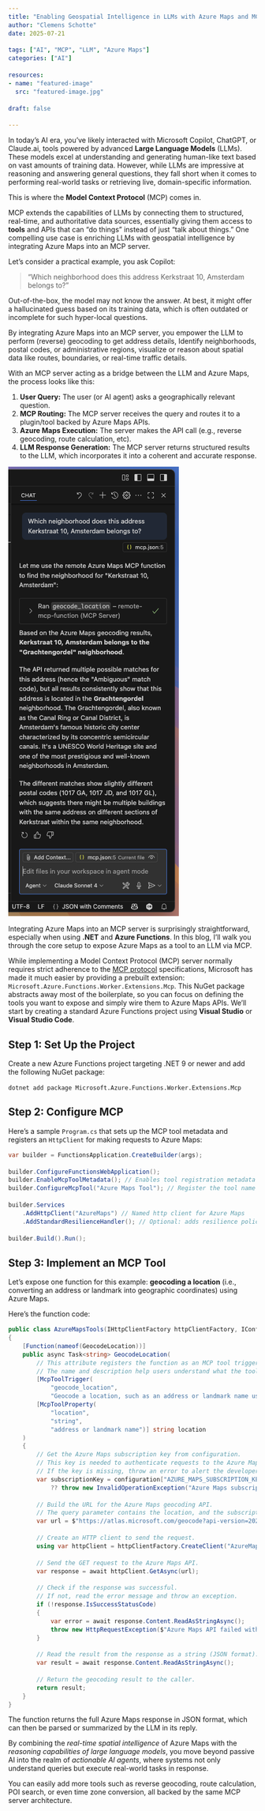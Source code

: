 ```yaml
---
title: "Enabling Geospatial Intelligence in LLMs with Azure Maps and MCP"
author: "Clemens Schotte"
date: 2025-07-21

tags: ["AI", "MCP", "LLM", "Azure Maps"]
categories: ["AI"]

resources:
- name: "featured-image"
  src: "featured-image.jpg"

draft: false

---
```


In today’s AI era, you’ve likely interacted with Microsoft Copilot, ChatGPT, or Claude.ai, tools powered by advanced **Large Language Models** (LLMs). These models excel at understanding and generating human-like text based on vast amounts of training data. However, while LLMs are impressive at reasoning and answering general questions, they fall short when it comes to performing real-world tasks or retrieving live, domain-specific information.

This is where the **Model Context Protocol** (MCP) comes in.

MCP extends the capabilities of LLMs by connecting them to structured, real-time, and authoritative data sources, essentially giving them access to **tools** and APIs that can “do things” instead of just “talk about things.” One compelling use case is enriching LLMs with geospatial intelligence by integrating Azure Maps into an MCP server.

Let’s consider a practical example, you ask Copilot:

> “Which neighborhood does this address Kerkstraat 10, Amsterdam belongs to?”

Out-of-the-box, the model may not know the answer. At best, it might offer a hallucinated guess based on its training data, which is often outdated or incomplete for such hyper-local questions.

By integrating Azure Maps into an MCP server, you empower the LLM to perform (reverse) geocoding to get address details, Identify neighborhoods, postal codes, or administrative regions, visualize or reason about spatial data like routes, boundaries, or real-time traffic details.

With an MCP server acting as a bridge between the LLM and Azure Maps, the process looks like this:
1.	**User Query:** The user (or AI agent) asks a geographically relevant question.
2.	**MCP Routing:** The MCP server receives the query and routes it to a plugin/tool backed by Azure Maps APIs.
3.	**Azure Maps Execution:** The server makes the API call (e.g., reverse geocoding, route calculation, etc).
4.	**LLM Response Generation:** The MCP server returns structured results to the LLM, which incorporates it into a coherent and accurate response.

![Chat window in Vistual Studio Code](chat.png)

Integrating Azure Maps into an MCP server is surprisingly straightforward, especially when using **.NET** and **Azure Functions**. In this blog, I’ll walk you through the core setup to expose Azure Maps as a tool to an LLM via MCP.

While implementing a Model Context Protocol (MCP) server normally requires strict adherence to the [MCP protocol](https://modelcontextprotocol.io/) specifications, Microsoft has made it much easier by providing a prebuilt extension: `Microsoft.Azure.Functions.Worker.Extensions.Mcp`. This NuGet package abstracts away most of the boilerplate, so you can focus on defining the tools you want to expose and simply wire them to Azure Maps APIs.
We’ll start by creating a standard Azure Functions project using **Visual Studio** or **Visual Studio Code**.

## Step 1: Set Up the Project

Create a new Azure Functions project targeting .NET 9 or newer and add the following NuGet package:

`dotnet add package Microsoft.Azure.Functions.Worker.Extensions.Mcp`

## Step 2: Configure MCP 

Here’s a sample `Program.cs` that sets up the MCP tool metadata and registers an `HttpClient` for making requests to Azure Maps:

```csharp
var builder = FunctionsApplication.CreateBuilder(args);

builder.ConfigureFunctionsWebApplication();
builder.EnableMcpToolMetadata(); // Enables tool registration metadata
builder.ConfigureMcpTool("Azure Maps Tool"); // Register the tool name exposed to LLMs

builder.Services
    .AddHttpClient("AzureMaps") // Named http client for Azure Maps
    .AddStandardResilienceHandler(); // Optional: adds resilience policies

builder.Build().Run();
```

## Step 3: Implement an MCP Tool

Let’s expose one function for this example: **geocoding a location** (i.e., converting an address or landmark into geographic coordinates) using Azure Maps.

Here’s the function code:

```csharp
public class AzureMapsTools(IHttpClientFactory httpClientFactory, IConfiguration configuration)
{
    [Function(nameof(GeocodeLocation))]
    public async Task<string> GeocodeLocation(
        // This attribute registers the function as an MCP tool trigger.
        // The name and description help users understand what the tool does.
        [McpToolTrigger(
            "geocode_location",
            "Geocode a location, such as an address or landmark name using Azure Maps")] ToolInvocationContext context,
        [McpToolProperty(
            "location",
            "string",
            "address or landmark name")] string location 
    )
    {
        // Get the Azure Maps subscription key from configuration.
        // This key is needed to authenticate requests to the Azure Maps API.
        // If the key is missing, throw an error to alert the developer.
        var subscriptionKey = configuration["AZURE_MAPS_SUBSCRIPTION_KEY"] 
            ?? throw new InvalidOperationException("Azure Maps subscription key not configured");

        // Build the URL for the Azure Maps geocoding API.
        // The query parameter contains the location, and the subscription key authenticates the request.
        var url = $"https://atlas.microsoft.com/geocode?api-version=2025-01-01&query={Uri.EscapeDataString(location)}&subscription-key={subscriptionKey}";

        // Create an HTTP client to send the request.
        using var httpClient = httpClientFactory.CreateClient("AzureMaps");

        // Send the GET request to the Azure Maps API.
        var response = await httpClient.GetAsync(url);

        // Check if the response was successful.
        // If not, read the error message and throw an exception.
        if (!response.IsSuccessStatusCode)
        {
            var error = await response.Content.ReadAsStringAsync();
            throw new HttpRequestException($"Azure Maps API failed with status {response.StatusCode}: {error}");
        }

        // Read the result from the response as a string (JSON format).
        var result = await response.Content.ReadAsStringAsync();

        // Return the geocoding result to the caller.
        return result;
    }
}
```

The function returns the full Azure Maps response in JSON format, which can then be parsed or summarized by the LLM in its reply.

By combining the *real-time spatial intelligence* of Azure Maps with the *reasoning capabilities of large language models*, you move beyond passive AI into the realm of *actionable AI agents*, where systems not only understand queries but execute real-world tasks in response.

You can easily add more tools such as reverse geocoding, route calculation, POI search, or even time zone conversion, all backed by the same MCP server architecture.